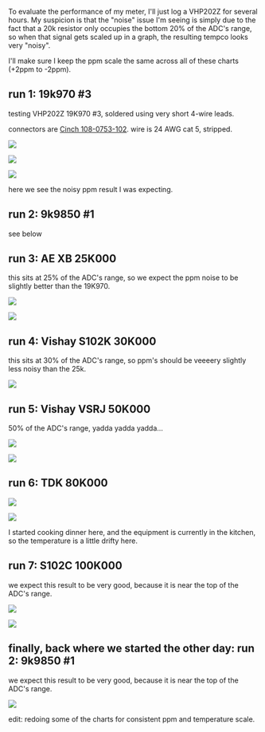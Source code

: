 To evaluate the performance of my meter, I'll just log a VHP202Z for several hours.  My suspicion is that the "noise" issue I'm seeing is simply due to the fact that a 20k resistor only occupies the bottom 20% of the ADC's range, so when that signal gets scaled up in a graph, the resulting tempco looks very "noisy".

I'll make sure I keep the ppm scale the same across all of these charts (+2ppm to -2ppm).


## run 1: 19k970 #3

testing VHP202Z 19K970 #3, soldered using very short 4-wire leads. 

connectors are [Cinch 108-0753-102](https://www.digikey.com/product-detail/en/cinch-connectivity-solutions-johnson/108-0753-102/J10108-ND/565813).  wire is 24 AWG cat 5, stripped.

![](run1-19k970-3/IMG_2289.JPG)

![](run1-19k970-3/IMG_2290.JPG)

![](run1-19k970-3/chart.png)

here we see the noisy ppm result I was expecting.

## run 2: 9k9850 #1

see below

## run 3: AE XB 25K000

this sits at 25% of the ADC's range, so we expect the ppm noise to be slightly better than the 19K970.

![](run3-ae-xb-25k000/IMG_2294.JPG)

![](run3-ae-xb-25k000/chart.png)

## run 4: Vishay S102K 30K000

this sits at 30% of the ADC's range, so ppm's should be veeeery slightly less noisy than the 25k.

![](run4-s102k-30k000/chart.png)

## run 5: Vishay VSRJ 50K000

50% of the ADC's range, yadda yadda yadda...

![](run5-vsrj-50k000/IMG_2295.JPG)

![](run5-vsrj-50k000/chart.png)

## run 6: TDK 80K000

![](run6-tdk-80k000/IMG_2296.JPG)

![](run6-tdk-80k000/chart.png)

I started cooking dinner here, and the equipment is currently in the kitchen, so the temperature is a little drifty here.

## run 7: S102C 100K000

we expect this result to be very good, because it is near the top of the ADC's range.

![](run7-s102c-100k00/IMG_2297.JPG)

![](run7-s102c-100k00/chart2.png)

## finally, back where we started the other day: run 2: 9k9850 #1

we expect this result to be very good, because it is near the top of the ADC's range.

![](run2-9k9850-1/chart2.png)

edit: redoing some of the charts for consistent ppm and temperature scale.